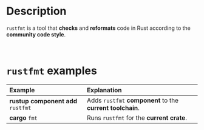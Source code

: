 # Description
``rustfmt`` is a tool that **checks** and **reformats** code in Rust according to the **community code style**.

<br>

# ``rustfmt`` examples
|Example|Explanation|
|:------|:----------|
|**rustup component add** ``rustfmt``|Adds ``rustfmt`` **component** to the **current toolchain**.|
|**cargo** ``fmt``|Runs ``rustfmt`` for the **current crate**.|
